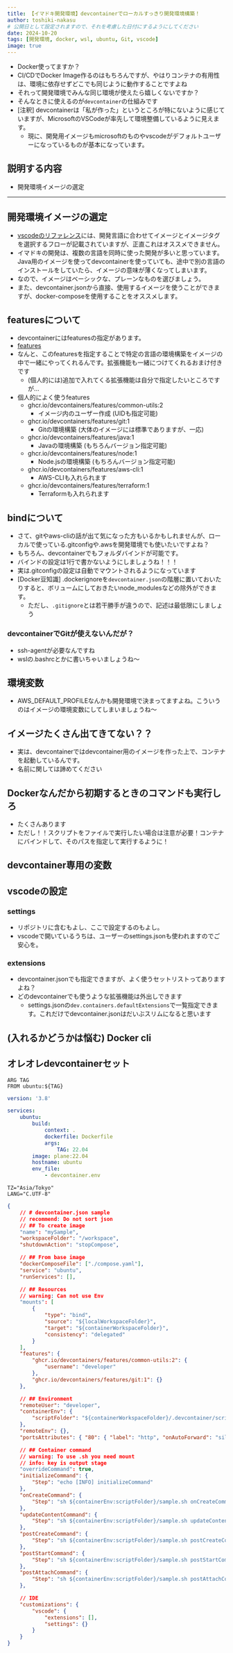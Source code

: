 ```yaml
---
title: 【イマドキ開発環境】devcontainerでローカルすっきり開発環境構築！
author: toshiki-nakasu
# 公開日として設定されますので、それを考慮した日付にするようにしてください
date: 2024-10-20
tags: [開発環境, docker, wsl, ubuntu, Git, vscode]
image: true
---
```

- Docker使ってますか？
- CI/CDでDocker Image作るのはもちろんですが、やはりコンテナの有用性は、環境に依存せずどこでも同じように動作することですよね
- それって開発環境でみんな同じ環境が使えたら嬉しくないですか？
- そんなときに使えるのが`devcontainer`の仕組みです
- [注釈] devcontainerは「私が作った」というところが特にないように感じていますが、MicrosoftのVSCodeが率先して環境整備しているように見えます。
    - 現に、開発用イメージもmicrosoftのものやvscodeがデフォルトユーザーになっているものが基本になっています。

## 説明する内容

- 開発環境イメージの選定

---

## 開発環境イメージの選定

- [vscodeのリファレンス](https://code.visualstudio.com/docs/devcontainers/containers)には、開発言語に合わせてイメージとイメージタグを選択するフローが記載されていますが、正直これはオススメできません。
- イマドキの開発は、複数の言語を同時に使った開発が多いと思っています。Java用のイメージを使ってdevcontainerを使っていても、途中で別の言語のインストールをしていたら、イメージの意味が薄くなってしまいます。
- なので、イメージはベーシックな、プレーンなものを選びましょう。
- また、devcontainer.jsonから直接、使用するイメージを使うことができますが、docker-composeを使用することをオススメします。

## featuresについて

- devcontainerにはfeaturesの指定があります。
- [features](https://containers.dev/features)
- なんと、このfeaturesを指定することで特定の言語の環境構築をイメージの中で一緒にやってくれるんです。拡張機能も一緒につけてくれるおまけ付きです
    - (個人的には)追加で入れてくる拡張機能は自分で指定したいところですが...
- 個人的によく使うfeatures
    - ghcr.io/devcontainers/features/common-utils:2
        - イメージ内のユーザー作成 (UIDも指定可能)
    - ghcr.io/devcontainers/features/git:1
        - Gitの環境構築 (大体のイメージには標準でありますが、一応)
    - ghcr.io/devcontainers/features/java:1
        - Javaの環境構築 (もちろんバージョン指定可能)
    - ghcr.io/devcontainers/features/node:1
        - Node.jsの環境構築 (もちろんバージョン指定可能)
    - ghcr.io/devcontainers/features/aws-cli:1
        - AWS-CLIも入れられます
    - ghcr.io/devcontainers/features/terraform:1
        - Terraformも入れられます

## bindについて

- さて、gitやaws-cliの話が出て気になった方もいるかもしれませんが、ローカルで使っている.gitconfigや.awsを開発環境でも使いたいですよね？
- もちろん、devcontainerでもフォルダバインドが可能です。
- バインドの設定は1行で書かないようにしましょうね！！！
- 実は.gitconfigの設定は自動でマウントされるようになっています
- [Docker豆知識] .dockerignoreを`devcontainer.json`の階層に置いておいたりすると、ボリュームにしておきたいnode_modulesなどの除外ができます。
    - ただし、`.gitignore`とは若干勝手が違うので、記述は最低限にしましょう

### devcontainerでGitが使えないんだが？

- ssh-agentが必要なんですね
- wslの.bashrcとかに書いちゃいましょうね～

## 環境変数

- AWS_DEFAULT_PROFILEなんかも開発環境で決まってますよね。こういうのはイメージの環境変数にしてしまいましょうね～

## イメージたくさん出てきてない？？

- 実は、devcontainerではdevcontainer用のイメージを作った上で、コンテナを起動しているんです。
- 名前に関しては諦めてください

## Dockerなんだから初期するときのコマンドも実行しろ

- たくさんあります
- ただし！！スクリプトをファイルで実行したい場合は注意が必要！コンテナにバインドして、そのパスを指定して実行するように！

## devcontainer専用の変数

## vscodeの設定

### settings

- リポジトリに含むもよし、ここで設定するのもよし。
- vscodeで開いているうちは、ユーザーのsettings.jsonも使われますのでご安心を。

### extensions

- devcontainer.jsonでも指定できますが、よく使うセットリストってありますよね？
- どのdevcontainerでも使うような拡張機能は外出しできます
    - settings.jsonの`dev.containers.defaultExtensions`で一覧指定できます。これだけでdevcontainer.jsonはだいぶスリムになると思います

## (入れるかどうかは悩む) Docker cli

## オレオレdevcontainerセット

```Dockerfile:Dockerfile
ARG TAG
FROM ubuntu:${TAG}
```

```yaml:compose.yaml
version: '3.8'

services:
    ubuntu:
        build:
            context: .
            dockerfile: Dockerfile
            args:
                TAG: 22.04
        image: plane:22.04
        hostname: ubuntu
        env_file:
            - devcontainer.env
```

```env:devcontainer.env
TZ="Asia/Tokyo"
LANG="C.UTF-8"
```

```json:devcontainer.json
{
    // # devcontainer.json sample
    // recommend: Do not sort json
    // ## To create image
    "name": "mySample",
    "workspaceFolder": "/workspace",
    "shutdownAction": "stopCompose",

    // ## From base image
    "dockerComposeFile": ["./compose.yaml"],
    "service": "ubuntu",
    "runServices": [],

    // ## Resources
    // warning: Can not use Env
    "mounts": [
        {
            "type": "bind",
            "source": "${localWorkspaceFolder}",
            "target": "${containerWorkspaceFolder}",
            "consistency": "delegated"
        }
    ],
    "features": {
        "ghcr.io/devcontainers/features/common-utils:2": {
            "username": "developer"
        },
        "ghcr.io/devcontainers/features/git:1": {}
    },

    // ## Environment
    "remoteUser": "developer",
    "containerEnv": {
        "scriptFolder": "${containerWorkspaceFolder}/.devcontainer/script"
    },
    "remoteEnv": {},
    "portsAttributes": { "80": { "label": "http", "onAutoForward": "silent" } },

    // ## Container command
    // warning: To use .sh you need mount
    // info: key is output stage
    "overrideCommand": true,
    "initializeCommand": {
        "Step": "echo [INFO] initializeCommand"
    },
    "onCreateCommand": {
        "Step": "sh ${containerEnv:scriptFolder}/sample.sh onCreateCommand"
    },
    "updateContentCommand": {
        "Step": "sh ${containerEnv:scriptFolder}/sample.sh updateContentCommand"
    },
    "postCreateCommand": {
        "Step": "sh ${containerEnv:scriptFolder}/sample.sh postCreateCommand"
    },
    "postStartCommand": {
        "Step": "sh ${containerEnv:scriptFolder}/sample.sh postStartCommand"
    },
    "postAttachCommand": {
        "Step": "sh ${containerEnv:scriptFolder}/sample.sh postAttachCommand"
    },

    // IDE
    "customizations": {
        "vscode": {
            "extensions": [],
            "settings": {}
        }
    }
}
```
